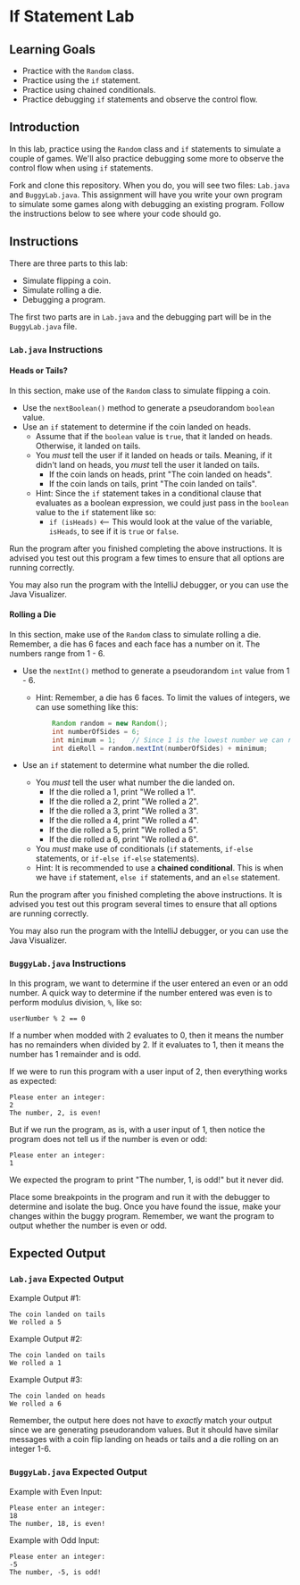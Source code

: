 # If Statement Lab

## Learning Goals

- Practice with the `Random` class.
- Practice using the `if` statement.
- Practice using chained conditionals.
- Practice debugging `if` statements and observe the control flow.

## Introduction

In this lab, practice using the `Random` class and `if` statements to simulate
a couple of games. We'll also practice debugging some more to observe the
control flow when using `if` statements.

Fork and clone this repository. When you do, you will see two files: `Lab.java`
and `BuggyLab.java`. This assignment will have you write your own program to
simulate some games along with debugging an existing program. Follow the
instructions below to see where your code should go.

## Instructions

There are three parts to this lab:

- Simulate flipping a coin.
- Simulate rolling a die.
- Debugging a program.

The first two parts are in `Lab.java` and the debugging part will be in the
`BuggyLab.java` file.

### `Lab.java` Instructions

#### Heads or Tails?

In this section, make use of the `Random` class to simulate flipping a coin.

- Use the `nextBoolean()` method to generate a pseudorandom `boolean` value.
- Use an `if` statement to determine if the coin landed on heads.
  - Assume that if the `boolean` value is `true`, that it landed on heads.
    Otherwise, it landed on tails.
  - You _must_ tell the user if it landed on heads or tails. Meaning, if it
    didn't land on heads, you _must_ tell the user it landed on tails.
    - If the coin lands on heads, print "The coin landed on heads".
    - If the coin lands on tails, print "The coin landed on tails".
  - Hint: Since the `if` statement takes in a conditional clause that evaluates
    as a boolean expression, we could just pass in the `boolean` value to the
    `if` statement like so:
    - `if (isHeads)` <-- This would look at the value of the variable,
      `isHeads`, to see if it is `true` or `false`.

Run the program after you finished completing the above instructions. It is
advised you test out this program a few times to ensure that all options are
running correctly.

You may also run the program with the IntelliJ debugger, or you can use the
Java Visualizer.

#### Rolling a Die

In this section, make use of the `Random` class to simulate rolling a die.
Remember, a die has 6 faces and each face has a number on it. The numbers range
from 1 - 6.

- Use the `nextInt()` method to generate a pseudorandom `int` value from 1 - 6.
  - Hint: Remember, a die has 6 faces. To limit the values of integers, we can
    use something like this:

    ```java
        Random random = new Random();
        int numberOfSides = 6;
        int minimum = 1;    // Since 1 is the lowest number we can roll
        int dieRoll = random.nextInt(numberOfSides) + minimum;
    ```

- Use an `if` statement to determine what number the die rolled.
  - You _must_ tell the user what number the die landed on.
    - If the die rolled a 1, print "We rolled a 1".
    - If the die rolled a 2, print "We rolled a 2".
    - If the die rolled a 3, print "We rolled a 3".
    - If the die rolled a 4, print "We rolled a 4".
    - If the die rolled a 5, print "We rolled a 5".
    - If the die rolled a 6, print "We rolled a 6".
  - You _must_ make use of conditionals (`if` statements, `if-else` statements,
    or `if-else if-else` statements).
  - Hint: It is recommended to use a **chained conditional**. This is when we
    have `if` statement, `else if` statements, and an `else` statement.

Run the program after you finished completing the above instructions. It is
advised you test out this program several times to ensure that all options are
running correctly.

You may also run the program with the IntelliJ debugger, or you can use the
Java Visualizer.

### `BuggyLab.java` Instructions

In this program, we want to determine if the user entered an even or an odd
number. A quick way to determine if the number entered was even is to perform
modulus division, `%`, like so:

`userNumber % 2 == 0`

If a number when modded with 2 evaluates to 0, then it means the number has no
remainders when divided by 2. If it evaluates to 1, then it means the number has
1 remainder and is odd.

If we were to run this program with a user input of 2, then everything works
as expected:

```text
Please enter an integer:
2
The number, 2, is even!
```

But if we run the program, as is, with a user input of 1, then notice the
program does not tell us if the number is even or odd:

```text
Please enter an integer:
1
```

We expected the program to print "The number, 1, is odd!" but it never did.

Place some breakpoints in the program and run it with the debugger to determine
and isolate the bug. Once you have found the issue, make your changes within the
buggy program. Remember, we want the program to output whether the number is
even or odd.

## Expected Output

### `Lab.java` Expected Output

Example Output #1:

```text
The coin landed on tails
We rolled a 5
```

Example Output #2:

```text
The coin landed on tails
We rolled a 1
```

Example Output #3:

```text
The coin landed on heads
We rolled a 6
```

Remember, the output here does not have to _exactly_ match your output since we
are generating pseudorandom values. But it should have similar messages with a
coin flip landing on heads or tails and a die rolling on an integer 1-6.

### `BuggyLab.java` Expected Output

Example with Even Input:

```text
Please enter an integer:
18
The number, 18, is even!
```

Example with Odd Input:

```text
Please enter an integer:
-5
The number, -5, is odd!
```
